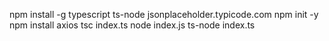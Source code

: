 npm install -g typescript ts-node
jsonplaceholder.typicode.com
npm init -y
npm install axios
tsc index.ts
node index.js
ts-node index.ts
